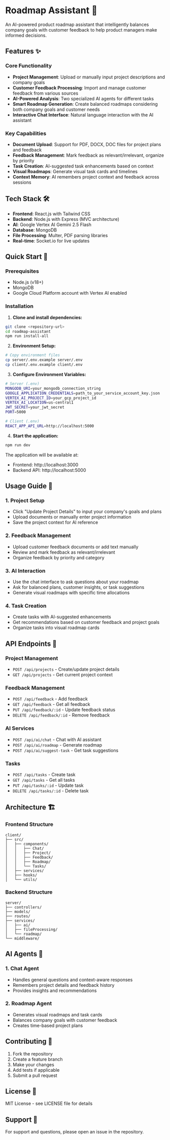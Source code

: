 # Roadmap Assistant 🚀

An AI-powered product roadmap assistant that intelligently balances company goals with customer feedback to help product managers make informed decisions.

## Features ✨

### Core Functionality
- **Project Management**: Upload or manually input project descriptions and company goals
- **Customer Feedback Processing**: Import and manage customer feedback from various sources
- **AI-Powered Analysis**: Two specialized AI agents for different tasks
- **Smart Roadmap Generation**: Create balanced roadmaps considering both company goals and customer needs
- **Interactive Chat Interface**: Natural language interaction with the AI assistant

### Key Capabilities
- **Document Upload**: Support for PDF, DOCX, DOC files for project plans and feedback
- **Feedback Management**: Mark feedback as relevant/irrelevant, organize by priority
- **Task Creation**: AI-suggested task enhancements based on context
- **Visual Roadmaps**: Generate visual task cards and timelines
- **Context Memory**: AI remembers project context and feedback across sessions

## Tech Stack 🛠️

- **Frontend**: React.js with Tailwind CSS
- **Backend**: Node.js with Express (MVC architecture)
- **AI**: Google Vertex AI Gemini 2.5 Flash
- **Database**: MongoDB
- **File Processing**: Multer, PDF parsing libraries
- **Real-time**: Socket.io for live updates

## Quick Start 🚀

### Prerequisites
- Node.js (v18+)
- MongoDB
- Google Cloud Platform account with Vertex AI enabled

### Installation

1. **Clone and install dependencies:**
```bash
git clone <repository-url>
cd roadmap-assistant
npm run install-all
```

2. **Environment Setup:**
```bash
# Copy environment files
cp server/.env.example server/.env
cp client/.env.example client/.env
```

3. **Configure Environment Variables:**
```bash
# Server (.env)
MONGODB_URI=your_mongodb_connection_string
GOOGLE_APPLICATION_CREDENTIALS=path_to_your_service_account_key.json
VERTEX_AI_PROJECT_ID=your_gcp_project_id
VERTEX_AI_LOCATION=us-central1
JWT_SECRET=your_jwt_secret
PORT=5000

# Client (.env)
REACT_APP_API_URL=http://localhost:5000
```

4. **Start the application:**
```bash
npm run dev
```

The application will be available at:
- Frontend: http://localhost:3000
- Backend API: http://localhost:5000

## Usage Guide 📖

### 1. Project Setup
- Click "Update Project Details" to input your company's goals and plans
- Upload documents or manually enter project information
- Save the project context for AI reference

### 2. Feedback Management
- Upload customer feedback documents or add text manually
- Review and mark feedback as relevant/irrelevant
- Organize feedback by priority and category

### 3. AI Interaction
- Use the chat interface to ask questions about your roadmap
- Ask for balanced plans, customer insights, or task suggestions
- Generate visual roadmaps with specific time allocations

### 4. Task Creation
- Create tasks with AI-suggested enhancements
- Get recommendations based on customer feedback and project goals
- Organize tasks into visual roadmap cards

## API Endpoints 📡

### Project Management
- `POST /api/projects` - Create/update project details
- `GET /api/projects` - Get current project context

### Feedback Management
- `POST /api/feedback` - Add feedback
- `GET /api/feedback` - Get all feedback
- `PUT /api/feedback/:id` - Update feedback status
- `DELETE /api/feedback/:id` - Remove feedback

### AI Services
- `POST /api/ai/chat` - Chat with AI assistant
- `POST /api/ai/roadmap` - Generate roadmap
- `POST /api/ai/suggest-task` - Get task suggestions

### Tasks
- `POST /api/tasks` - Create task
- `GET /api/tasks` - Get all tasks
- `PUT /api/tasks/:id` - Update task
- `DELETE /api/tasks/:id` - Delete task

## Architecture 🏗️

### Frontend Structure
```
client/
├── src/
│   ├── components/
│   │   ├── Chat/
│   │   ├── Project/
│   │   ├── Feedback/
│   │   ├── Roadmap/
│   │   └── Tasks/
│   ├── services/
│   ├── hooks/
│   └── utils/
```

### Backend Structure
```
server/
├── controllers/
├── models/
├── routes/
├── services/
│   ├── ai/
│   ├── fileProcessing/
│   └── roadmap/
└── middleware/
```

## AI Agents 🤖

### 1. Chat Agent
- Handles general questions and context-aware responses
- Remembers project details and feedback history
- Provides insights and recommendations

### 2. Roadmap Agent
- Generates visual roadmaps and task cards
- Balances company goals with customer feedback
- Creates time-based project plans

## Contributing 🤝

1. Fork the repository
2. Create a feature branch
3. Make your changes
4. Add tests if applicable
5. Submit a pull request

## License 📄

MIT License - see LICENSE file for details

## Support 💬

For support and questions, please open an issue in the repository. 